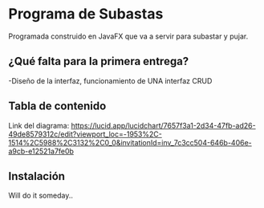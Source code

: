 # Programa de Subastas

Programada construido en JavaFX que va a servir para subastar y pujar.

## ¿Qué falta para la primera entrega?

-Diseño de la interfaz, funcionamiento de UNA interfaz CRUD

## Tabla de contenido

Link del diagrama: https://lucid.app/lucidchart/7657f3a1-2d34-47fb-ad26-49de8579312c/edit?viewport_loc=-1953%2C-1514%2C5988%2C3132%2C0_0&invitationId=inv_7c3cc504-646b-406e-a9cb-e12521a7fe0b

## Instalación

Will do it someday..
